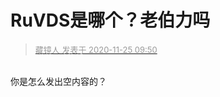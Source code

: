 # RuVDS是哪个？老伯力吗


<div class="quote"><blockquote><font size="2"><a href="https://www.hostloc.com/forum.php?mod=redirect&amp;goto=findpost&amp;pid=9513164&amp;ptid=771067" target="_blank"><font color="#999999">藏镜人 发表于 2020-11-25 09:50</font></a></font></blockquote></div><br />
你是怎么发出空内容的？
